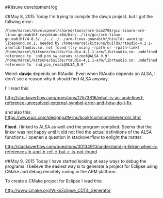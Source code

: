 #Kitsune development log

##May 8, 2015
Today I'm trying to compile the dawjo project, but I got the follwing error:
	
	/home/marcel/development/shared/tools/arm-bcm2708/gcc-linaro-arm-linux-gnueabihf-raspbian-x64/bin/../lib/gcc/arm-linux-gnueabihf/4.8.3/../../../../arm-linux-gnueabihf/bin/ld: warning: libasound.so.2, needed by /home/marcel/kitsune/builds/rtaudio-4.1.1-arm/librtaudio.so, not found (try using -rpath or -rpath-link)
	/home/marcel/kitsune/builds/rtaudio-4.1.1-arm/librtaudio.so: undefined reference to `snd_pcm_sw_params_sizeof@ALSA_0.9'
	/home/marcel/kitsune/builds/rtaudio-4.1.1-arm/librtaudio.so: undefined reference to `snd_pcm_readi@ALSA_0.9'

Weird: **dawjo** depends on RtAudio. Even when RtAudio depends on ALSA, I don't see a reason why it should find ALSA anyway.

I'll read this: 

http://stackoverflow.com/questions/12573816/what-is-an-undefined-reference-unresolved-external-symbol-error-and-how-do-i-fix

and also this:
https://www.ics.com/designpatterns/book/commonlinkererrors.html

**Fixed**. I linked to ALSA as well and the program compiled. Seems that the linker was not happy until it did not find the actual definitions of the ALSA functions. I openen a question in stackoverflow to enlight the matter:

http://stackoverflow.com/questions/30134910/understand-g-linker-when-a-references-b-and-b-ref-c-but-c-is-not-found

##May 9, 2015
Today I have started looking at easy ways to debug the programs. I believe the easiest way is to generate a project for Eclipse using CMake and debug remotely runing in the ARM platform. 

To create a CMake project for Eclipse I read this:

http://www.cmake.org/Wiki/Eclipse_CDT4_Generator